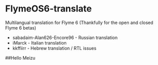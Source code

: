 # FlymeOS6-translate
Multilangual translation for Flyme 6 (Thankfully for the open and closed Flyme 6 betas)

- sabadaim-Alan626-Encore96 - Russian translation
- iMarck - Italian translation
- kkffiirr - Hebrew translation / RTL issues

##Hello Meizu
